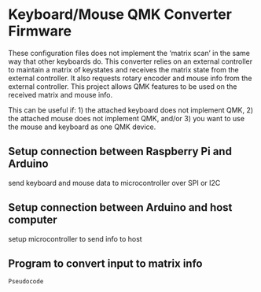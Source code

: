 Keyboard/Mouse QMK Converter Firmware
======================

These configuration files does not implement the ‘matrix scan’ in the same way that other keyboards do. This converter relies on an external controller to maintain a matrix of keystates and receives the matrix state from the external controller. It also requests rotary encoder and mouse info from the external controller. This project allows QMK features to be used on the received matrix and mouse info.

This can be useful if: 1) the attached keyboard does not implement QMK, 2) the attached mouse does not implement QMK, and/or 3) you want to use the mouse and keyboard as one QMK device.

## Setup connection between Raspberry Pi and Arduino

send keyboard and mouse data to microcontroller over SPI or I2C

## Setup connection between Arduino and host computer

setup microcontroller to send info to host

## Program to convert input to matrix info

``Pseudocode
``

